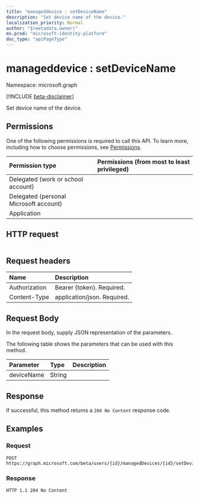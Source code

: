 ```yaml
---
title: "manageddevice : setDeviceName"
description: "Set device name of the device."
localization_priority: Normal
author: "$(metadata.owner)"
ms.prod: "microsoft-identity-platform"
doc_type: "apiPageType"
---
```


# manageddevice : setDeviceName

Namespace: microsoft.graph

[!INCLUDE [beta-disclaimer](../../includes/beta-disclaimer.md)]

Set device name of the device.

## Permissions

One of the following permissions is required to call this API. To learn more, including how to choose permissions, see [Permissions](/graph/permissions-reference).

| Permission type                        | Permissions (from most to least privileged) |
| :------------------------------------- | :------------------------------------------ |
| Delegated (work or school account)     |                                             |
| Delegated (personal Microsoft account) |                                             |
| Application                            |                                             |

## HTTP request

<!-- {
  "blockType": "ignored"
}
-->

```http

```

## Request headers

| Name          | Description                 |
| :------------ | :-------------------------- |
| Authorization | Bearer {token}. Required.   |
| Content-Type  | application/json. Required. |

## Request Body

In the request body, supply JSON representation of the parameters.

<!-- Actions and Functions -->

The following table shows the parameters that can be used with this method.

| Parameter  | Type   | Description |
| :--------- | :----- | :---------- |
| deviceName | String |             |

<!-- CRUD Methods -->

## Response

If successful, this method returns a `204 No Content` response code.

## Examples

### Request

<!-- {
  "blockType": "request",
  "name": "manageddevice_setdevicename"
}
-->

```http
POST https://graph.microsoft.com/beta/users/{id}/managedDevices/{id}/setDeviceName

```

### Response

<!-- {
  "blockType": "response",
  "truncated": true,
  "@odata.type": "$(this.ReturnTypeFullName)"
}
-->

```http
HTTP 1.1 204 No Content

```
